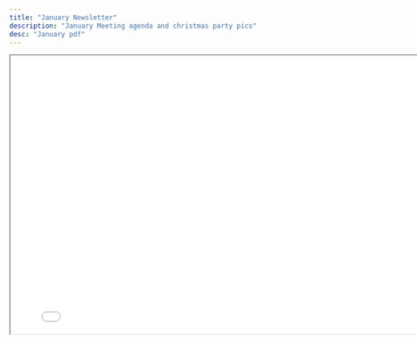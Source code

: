 ```yaml
---
title: "January Newsletter"
description: "January Meeting agenda and christmas party pics"
desc: "January pdf"
---
```


<div class="newsletter">

<iframe src= 
"/newsletters/jan2024.pdf" 
               width="800"
                  height="500"> 
                  </iframe>

</div>